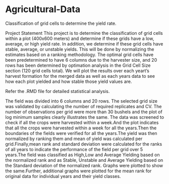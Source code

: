 # Agricultural-Data
Classification of grid cells to determine the yield rate.

Project Statement
This project is to determine the classification of grid cells within a plot (400x600 meters) and determine if these grids have a low, average, or high yield rate. 
In addition, we determine if these grid cells have stable, average, or unstable yields. This will be done by normalizing the estimates based on a ranking methodology.
The optimal grid cells have been predetermined to have 6 columns due to the harvester size, and 20 rows has been determined by optimation analysis in the Grid Cell Size
section (120 grid cells total). We will plot the results over each yeart’s harvest formation for the merged data as well as each years data to see how each plot yielded
and how stable those yield values are.

Refer the .RMD file for detailed statistical analysis.

The field was divided into 6 columns and 20 rows. The selected grid size was validated by calculating the number of required replicates and CV. The number of observations
per grid were more than 30 bushels and the plot of log minimum samples clearly illustrates the same. The data was screened to check if all the crops were harvested within
a week.And the plot indicates that all the crops were harvested within a week for all the years.Then the boundaries of the fields were verified for all the years.The 
yield was then normalized by ranking them and mean of yield was calculated per grid.Finally,mean rank and standard deviation were calculated for the ranks of all years to
indicate the performance of the field per grid over 5 years.The field was classified as High,Low and Average Yielding based on the normalized rank and as Stable, Unstable
and Average Yielding based on the Standard deviation of the normalized rank. Graphs were plotted to show the same.Further, additional graphs were plotted for the mean 
rank for original data for individual years and their yield classes.

